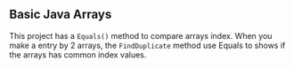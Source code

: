 ## Basic Java Arrays

This project has a `Equals()` method to compare arrays index. When you make a entry by 2 arrays, the `FindDuplicate` method use Equals to shows if the arrays has common index values.
